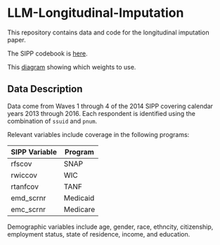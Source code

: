 # LLM-Longitudinal-Imputation
This repository contains data and code for the longitudinal imputation paper.

The SIPP codebook is [here](https://www.census.gov/data-tools/demo/uccb/sippdict?s_keyword=).

This [diagram](https://www2.census.gov/programs-surveys/sipp/Select_approp_wgt_2014SIPPpanel.pdf) showing which weights to use. 

## Data Description

Data come from Waves 1 through 4 of the 2014 SIPP covering calendar years 2013 through 2016. Each respondent is identified using the combination of `ssuid` and `pnum`.

Relevant variables include coverage in the following programs:

| SIPP Variable | Program   |
| ------------- | --------- |
| rfscov        | SNAP      |
| rwiccov       | WIC       |
| rtanfcov      | TANF      |
| emd_scrnr     | Medicaid  |
| emc_scrnr     | Medicare  |

Demographic variables include age, gender, race, ethncity, citizenship, employment status, state of residence, income, and education.
